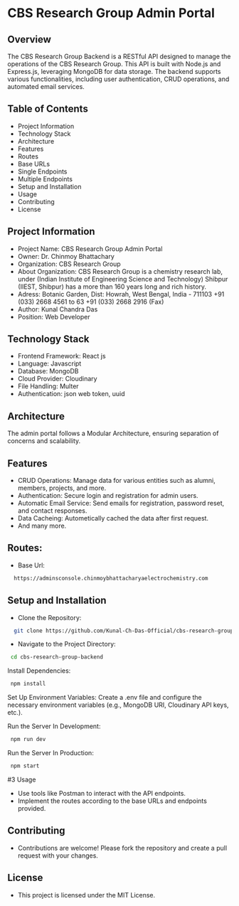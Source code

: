 # CBS Research Group Admin Portal

## Overview

The CBS Research Group Backend is a RESTful API designed to manage the operations of the CBS Research Group. This API is built with Node.js and Express.js, leveraging MongoDB for data storage. The backend supports various functionalities, including user authentication, CRUD operations, and automated email services.

## Table of Contents

-   Project Information
-   Technology Stack
-   Architecture
-   Features
-   Routes
-   Base URLs
-   Single Endpoints
-   Multiple Endpoints
-   Setup and Installation
-   Usage
-   Contributing
-   License

## Project Information

-   Project Name: CBS Research Group Admin Portal
-   Owner: Dr. Chinmoy Bhattachary
-   Organization: CBS Research Group
-   About Organization: CBS Research Group is a chemistry research lab, under (Indian Institute of Engineering Science and Technology)
    Shibpur (IIEST, Shibpur) has a more than 160 years long and rich history.
-   Adress: Botanic Garden, Dist: Howrah, West Bengal, India - 711103 +91 (033) 2668 4561 to 63 +91 (033) 2668 2916 (Fax)
-   Author: Kunal Chandra Das
-   Position: Web Developer

## Technology Stack

-   Frontend Framework: React js
-   Language: Javascript
-   Database: MongoDB
-   Cloud Provider: Cloudinary
-   File Handling: Multer
-   Authentication: json web token, uuid

## Architecture

The admin portal follows a Modular Architecture, ensuring separation of concerns and scalability.

## Features

-   CRUD Operations: Manage data for various entities such as alumni, members, projects, and more.
-   Authentication: Secure login and registration for admin users.
-   Automatic Email Service: Send emails for registration, password reset, and contact responses.
-   Data Cacheing: Autometically cached the data after first request.
-   And many more.

## Routes:

-   Base Url:

```bash
  https://adminsconsole.chinmoybhattacharyaelectrochemistry.com
```

## Setup and Installation

-   Clone the Repository:

```bash
  git clone https://github.com/Kunal-Ch-Das-Official/cbs-research-group.git
```

-   Navigate to the Project Directory:

```bash
 cd cbs-research-group-backend
```

Install Dependencies:

```bash
 npm install
```

Set Up Environment Variables:
Create a .env file and configure the necessary environment variables (e.g., MongoDB URI, Cloudinary API keys, etc.).

Run the Server In Development:

```bash
 npm run dev
```

Run the Server In Production:

```bash
 npm start
```

#3 Usage

-   Use tools like Postman to interact with the API endpoints.
-   Implement the routes according to the base URLs and endpoints provided.

## Contributing

-   Contributions are welcome! Please fork the repository and create a pull request with your changes.

## License

-   This project is licensed under the MIT License.
